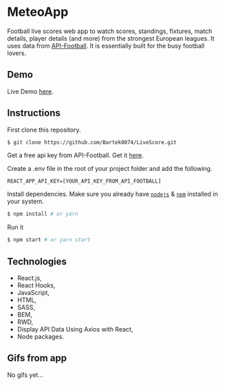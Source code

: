 # MeteoApp 


Football live scores web app to watch scores, standings, fixtures, match
details, player details (and more) from the strongest European leagues. It
uses data from [API-Football](https://www.api-football.com/). It is essentially built for the busy football lovers.

## Demo

Live Demo [here](https://bartek0074-livescore.netlify.app/).

## Instructions

First clone this repository.

```bash
$ git clone https://github.com/Bartek0074/LiveScore.git
```

Get a free api key from API-Football. Get it [here](https://www.api-football.com/).

Create a .env file in the root of your project folder and add the following.

```
REACT_APP_API_KEY=[YOUR_API_KEY_FROM_API_FOOTBALL]
```

Install dependencies. Make sure you already have [`nodejs`](https://nodejs.org/en/) & [`npm`](https://www.npmjs.com/) installed in your system.

```bash
$ npm install # or yarn
```

Run it

```bash
$ npm start # or yarn start
```

## Technologies

- React.js,
- React Hooks,
- JavaScript,
- HTML,
- SASS,
- BEM,
- RWD,
- Display API Data Using Axios with React,
- Node packages.

## Gifs from app
No gifs yet...
